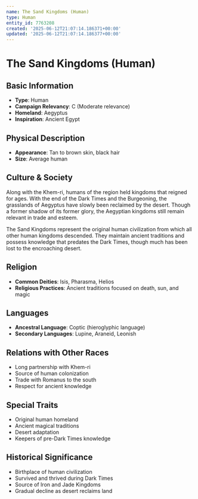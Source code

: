 ```yaml
---
name: The Sand Kingdoms (Human)
type: Human
entity_id: 7763208
created: '2025-06-12T21:07:14.186371+00:00'
updated: '2025-06-12T21:07:14.186377+00:00'
---
```


# The Sand Kingdoms (Human)

## Basic Information
- **Type**: Human
- **Campaign Relevancy**: C (Moderate relevance)
- **Homeland**: Aegyptus
- **Inspiration**: Ancient Egypt

## Physical Description
- **Appearance**: Tan to brown skin, black hair
- **Size**: Average human

## Culture & Society
Along with the Khem-ri, humans of the region held kingdoms that reigned for ages. With the end of the Dark Times and the Burgeoning, the grasslands of Aegyptus have slowly been reclaimed by the desert. Though a former shadow of its former glory, the Aegyptian kingdoms still remain relevant in trade and esteem.

The Sand Kingdoms represent the original human civilization from which all other human kingdoms descended. They maintain ancient traditions and possess knowledge that predates the Dark Times, though much has been lost to the encroaching desert.

## Religion
- **Common Deities**: Isis, Pharasma, Helios
- **Religious Practices**: Ancient traditions focused on death, sun, and magic

## Languages
- **Ancestral Language**: Coptic (hieroglyphic language)
- **Secondary Languages**: Lupine, Araneid, Leonish

## Relations with Other Races
- Long partnership with Khem-ri
- Source of human colonization
- Trade with Romanus to the south
- Respect for ancient knowledge

## Special Traits
- Original human homeland
- Ancient magical traditions
- Desert adaptation
- Keepers of pre-Dark Times knowledge

## Historical Significance
- Birthplace of human civilization
- Survived and thrived during Dark Times
- Source of Iron and Jade Kingdoms
- Gradual decline as desert reclaims land